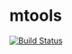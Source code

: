 # mtools
[![Build Status](https://travis-ci.com/ng3rdstmadgke/mtools.svg?branch=master)](https://travis-ci.com/ng3rdstmadgke/mtools)

